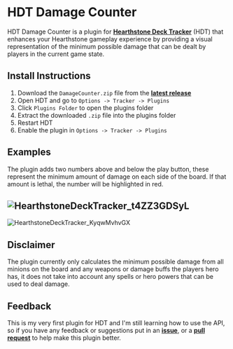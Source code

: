 # HDT Damage Counter
HDT Damage Counter is a plugin for [**Hearthstone Deck Tracker**](https://github.com/HearthSim/Hearthstone-Deck-Tracker) (HDT) that enhances your Hearthstone gameplay experience by providing a visual representation of the minimum possible damage that can be dealt by players in the current game state.

## Install Instructions
1. Download the `DamageCounter.zip` file from the [**latest release**](https://github.com/Asaayu/hdt-plugin-damagecounter/releases)
2. Open HDT and go to `Options -> Tracker -> Plugins`
3. Click `Plugins Folder` to open the plugins folder
4. Extract the downloaded `.zip` file into the plugins folder
5. Restart HDT
6. Enable the plugin in `Options -> Tracker -> Plugins`

## Examples
The plugin adds two numbers above and below the play button, these represent the minimum amount of damage on each side of the board. If that amount is lethal, the number will be highlighted in red.

![HearthstoneDeckTracker_t4ZZ3GDSyL](https://github.com/Asaayu/hdt-plugin-damagecounter/assets/37124195/59809232-3288-4444-9bbf-201b73cb85c6)
---
![HearthstoneDeckTracker_KyqwMvhvGX](https://github.com/Asaayu/hdt-plugin-damagecounter/assets/37124195/a83ff21c-2a3b-4b93-9b29-9638976c04e1)

## Disclaimer
The plugin currently only calculates the minimum possible damage from all minions on the board and any weapons or damage buffs the players hero has, it does not take into account any spells or hero powers that can be used to deal damage.

## Feedback
This is my very first plugin for HDT and I'm still learning how to use the API, so if you have any feedback or suggestions put in an [**issue**](https://github.com/Asaayu/hdt-plugin-damagecounter/issues), or a [**pull request**](https://github.com/Asaayu/hdt-plugin-damagecounter/pulls) to help make this plugin better.
